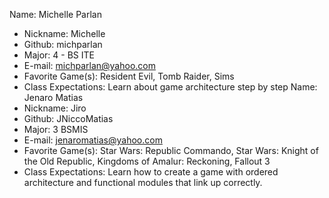 Name: Michelle Parlan
  * Nickname: Michelle
  * Github: michparlan
  * Major: 4 - BS ITE
  * E-mail: michparlan@yahoo.com
  * Favorite Game(s): Resident Evil, Tomb Raider, Sims
  * Class Expectations: Learn about game architecture step by step
  Name: Jenaro Matias
  * Nickname: Jiro
  * Github: JNiccoMatias
  * Major: 3 BSMIS
  * E-mail: jenaromatias@yahoo.com
  * Favorite Game(s): Star Wars: Republic Commando, Star Wars: Knight of the Old Republic, Kingdoms of Amalur: Reckoning, Fallout 3
  * Class Expectations: Learn how to create a game with ordered architecture and functional modules that link up correctly.
